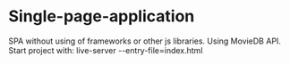 # Single-page-application

SPA without using of frameworks or other js libraries. Using MovieDB API. Start project with: live-server --entry-file=index.html

